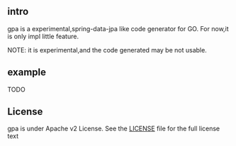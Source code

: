 ## intro
gpa is a experimental,spring-data-jpa like code generator for GO.
For now,it is only impl little feature.

NOTE: it is experimental,and the code generated may be not usable.

## example
TODO

## License

gpa is under Apache v2 License. See the [LICENSE](LICENSE) file for the full license text


